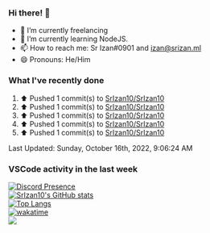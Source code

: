### Hi there! 👋

- 🔭 I’m currently freelancing
- 🌱 I’m currently learning NodeJS.
- 📫 How to reach me: Sr Izan#0901 and izan@srizan.ml
- 😄 Pronouns: He/Him

### What I've recently done

<!--RECENT_ACTIVITY:start-->
1. ⬆️ Pushed 1 commit(s) to [SrIzan10/SrIzan10](https://github.com/SrIzan10/SrIzan10)
2. ⬆️ Pushed 1 commit(s) to [SrIzan10/SrIzan10](https://github.com/SrIzan10/SrIzan10)
3. ⬆️ Pushed 1 commit(s) to [SrIzan10/SrIzan10](https://github.com/SrIzan10/SrIzan10)
4. ⬆️ Pushed 1 commit(s) to [SrIzan10/SrIzan10](https://github.com/SrIzan10/SrIzan10)
5. ⬆️ Pushed 1 commit(s) to [SrIzan10/SrIzan10](https://github.com/SrIzan10/SrIzan10)
<!--RECENT_ACTIVITY:end-->

<!--RECENT_ACTIVITY:last_update-->
Last Updated: Sunday, October 16th, 2022, 9:06:24 AM
<!--RECENT_ACTIVITY:last_update_end-->

### VSCode activity in the last week

<!--START_SECTION:waka-->
<!--END_SECTION:waka-->

[![Discord Presence](https://lanyard.cnrad.dev/api/703974042700611634)](https://discord.com/users/703974042700611634)  
[![SrIzan10's GitHub stats](https://github-readme-stats.vercel.app/api?username=SrIzan10&show_icons=true&theme=dark&count_private=true)](https://github.com/anuraghazra/github-readme-stats)  
[![Top Langs](https://github-readme-stats.vercel.app/api/top-langs/?username=SrIzan10&layout=compact&theme=dark&count_private=true)](https://github.com/anuraghazra/github-readme-stats)  
[![wakatime](https://wakatime.com/badge/user/4ad16edf-eadc-48d9-b010-26f275fe0be6.svg)](https://wakatime.com/@4ad16edf-eadc-48d9-b010-26f275fe0be6)   
![](https://metrics.lecoq.io/SrIzan10?base.repositories=0&languages=1&isocalendar=1&followup=1)
